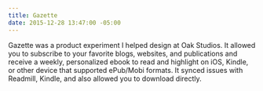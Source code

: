 ```yaml
---
title: Gazette
date: 2015-12-28 13:47:00 -05:00
---
```


Gazette was a product experiment I helped design at Oak Studios. It allowed you to subscribe to your favorite blogs, websites, and publications and receive a weekly, personalized ebook to read and highlight on iOS, Kindle, or other device that supported ePub/Mobi formats. It synced issues with Readmill, Kindle, and also allowed you to download directly.